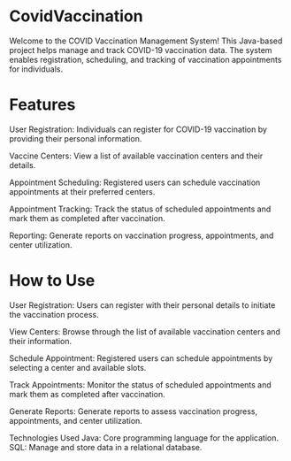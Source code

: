 # CovidVaccination
Welcome to the COVID Vaccination Management System! This Java-based project helps manage and track COVID-19 vaccination data. The system enables registration, scheduling, and tracking of vaccination appointments for individuals.

# Features
User Registration: Individuals can register for COVID-19 vaccination by providing their personal information.

Vaccine Centers: View a list of available vaccination centers and their details.

Appointment Scheduling: Registered users can schedule vaccination appointments at their preferred centers.

Appointment Tracking: Track the status of scheduled appointments and mark them as completed after vaccination.

Reporting: Generate reports on vaccination progress, appointments, and center utilization.

# How to Use
User Registration: Users can register with their personal details to initiate the vaccination process.

View Centers: Browse through the list of available vaccination centers and their information.

Schedule Appointment: Registered users can schedule appointments by selecting a center and available slots.

Track Appointments: Monitor the status of scheduled appointments and mark them as completed after vaccination.

Generate Reports: Generate reports to assess vaccination progress, appointments, and center utilization.

Technologies Used
Java: Core programming language for the application.
SQL: Manage and store data in a relational database.
